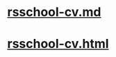 # [rsschool-cv.md](https://pjtigorec.github.io/rsschool-cv/cv)
# [rsschool-cv.html](https://pjtigorec.github.io/rsschool-cv/)